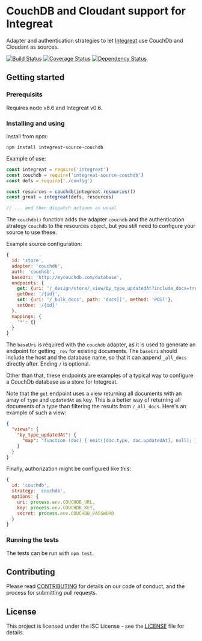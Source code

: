 # CouchDB and Cloudant support for Integreat

Adapter and authentication strategies to let
[Integreat](https://github.com/integreat-io/integreat) use CouchDb and Cloudant
as sources.

[![Build Status](https://travis-ci.org/kjellmorten/integreat-source-couchdb.svg?branch=master)](https://travis-ci.org/kjellmorten/integreat-source-couchdb)
[![Coverage Status](https://coveralls.io/repos/github/kjellmorten/integreat-source-couchdb/badge.svg?branch=master)](https://coveralls.io/github/kjellmorten/integreat-source-couchdb?branch=master)
[![Dependency Status](https://dependencyci.com/github/kjellmorten/integreat-source-couchdb/badge)](https://dependencyci.com/github/kjellmorten/integreat-source-couchdb)

## Getting started

### Prerequisits

Requires node v8.6 and Integreat v0.6.

### Installing and using

Install from npm:

```
npm install integreat-source-couchdb
```

Example of use:
```javascript
const integreat = require('integreat')
const couchdb = require('integreat-source-couchdb')
const defs = require('./config')

const resources = couchdb(integreat.resources())
const great = integreat(defs, resources)

// ... and then dispatch actions as usual
```

The `couchdb()` function adds the adapter `couchdb` and the authentication
strategy `couchdb` to the resources object, but you still need to configure your
source to use these.

Example source configuration:

```javascript
{
  id: 'store',
  adapter: 'couchdb',
  auth: 'couchdb',
  baseUri: 'http://mycouchdb.com/database',
  endpoints: {
    get: {uri: '/_design/store/_view/by_type_updatedAt?include_docs=true&startkey=["{type}"{updatedAfter|wrap(\\,",")?}]&endkey=["{type}",\\{\\}]', path: 'rows[].doc'},
    getOne: '/{id}',
    set: {uri: '/_bulk_docs', path: 'docs[]', method: 'POST'},
    setOne: '/{id}'
  },
  mappings: {
    '*': {}
  }
}
```

The `baseUri` is required with the `couchdb` adapter, as it is used to generate
an endpoint for getting `_rev` for existing documents. The `baseUri` should
include the host and the database name, so that it can append `_all_docs`
directly after. Ending `/` is optional.

Other than that, these endpoints are examples of a typical way to configure a
CouchDb database as a store for Integreat.

Note that the `get` endpoint uses a view returning all documents with an array
of `type` and `updatedAt` as key. This is a better way of returning all
documents of a type than filtering the results from `/_all_docs`. Here's an
example of such a view:

```json
{
  "views": {
    "by_type_updatedAt": {
      "map": "function (doc) { emit([doc.type, doc.updatedAt], null); }"
    }
  }
}
```

Finally, authorization might be configured like this:

```javascript
{
  id: 'couchdb',
  strategy: 'couchdb',
  options: {
    uri: process.env.COUCHDB_URL,
    key: process.env.COUCHDB_KEY,
    secret: process.env.COUCHDB_PASSWORD
  }
}
```

### Running the tests

The tests can be run with `npm test`.

## Contributing

Please read
[CONTRIBUTING](https://github.com/kjellmorten/integreat-source-couchdb/blob/master/CONTRIBUTING.md)
for details on our code of conduct, and the process for submitting pull
requests.

## License

This project is licensed under the ISC License - see the
[LICENSE](https://github.com/kjellmorten/integreat-source-couchdb/blob/master/LICENSE)
file for details.

